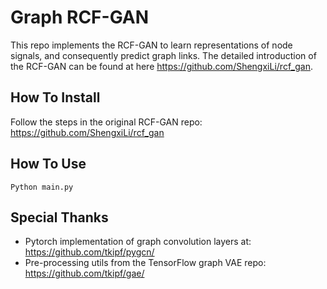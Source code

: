 # Graph RCF-GAN
This repo implements the RCF-GAN to learn representations of node signals, and consequently predict graph links. The detailed introduction of the RCF-GAN can be found at here https://github.com/ShengxiLi/rcf_gan.

## How To Install
Follow the steps in the original RCF-GAN repo: https://github.com/ShengxiLi/rcf_gan

## How To Use
```Python main.py```

## Special Thanks
* Pytorch implementation of graph convolution layers at: https://github.com/tkipf/pygcn/
* Pre-processing utils from the TensorFlow graph VAE repo: https://github.com/tkipf/gae/

